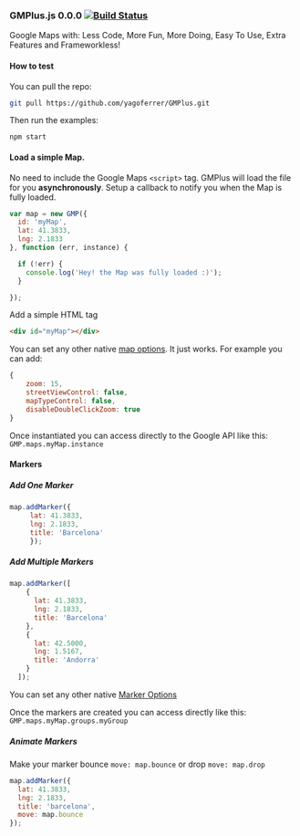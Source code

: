 ### GMPlus.js 0.0.0 [![Build Status](https://travis-ci.org/yagoferrer/gmplus.svg?branch=master)](https://travis-ci.org/yagoferrer/gmplus)

Google Maps with: Less Code, More Fun, More Doing, Easy To Use, Extra Features and Frameworkless!
 
#### How to test
You can pull the repo:
```bash
git pull https://github.com/yagoferrer/GMPlus.git
```

Then run the examples:

```
npm start
```

#### Load a simple Map.
No need to include the Google Maps `<script>` tag. GMPlus will load the file for you **asynchronously**.
Setup a callback to notify you when the Map is fully loaded.
```javascript
var map = new GMP({
  id: 'myMap',
  lat: 41.3833,
  lng: 2.1833
}, function (err, instance) {

  if (!err) {
    console.log('Hey! the Map was fully loaded :)');
  }

});
```
Add a simple HTML tag
```html
<div id="myMap"></div>
```
You can set any other native [map options](https://developers.google.com/maps/documentation/javascript/reference#MapOptions). It just works. For example you can add:
```javascript
{
    zoom: 15,
    streetViewControl: false,
    mapTypeControl: false,
    disableDoubleClickZoom: true
}
```

Once instantiated you can access directly to the Google API like this: `GMP.maps.myMap.instance`

#### Markers

##### Add One Marker
```javascript
map.addMarker({
     lat: 41.3833,
     lng: 2.1833,
     title: 'Barcelona'
     });
```

##### Add Multiple Markers

```javascript
map.addMarker([
    {
      lat: 41.3833,
      lng: 2.1833,
      title: 'Barcelona'
    },
    {
      lat: 42.5000,
      lng: 1.5167,
      title: 'Andorra'
    }
  ]);
```

You can set any other native [Marker Options](https://developers.google.com/maps/documentation/javascript/reference#MarkerOptions)

Once the markers are created you can access directly like this: `GMP.maps.myMap.groups.myGroup`

##### Animate Markers
Make your marker bounce `move: map.bounce` or drop `move: map.drop`

```javascript
map.addMarker({
  lat: 41.3833,
  lng: 2.1833,
  title: 'barcelona',
  move: map.bounce
});
```
